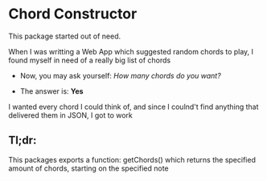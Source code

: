# Chord Constructor 
This package started out of need. 

When I was writting a Web App which suggested
random chords to play, I found myself in need of a really big list of chords

* Now, you may ask yourself: *How many chords do you want?*

* The answer is: **Yes**

I wanted every chord I could think of, and since I coulnd't find anything that
delivered them in JSON, I got to work 

## Tl;dr: 
This packages exports a function: getChords() which returns the specified 
amount of chords, starting on the specified note
